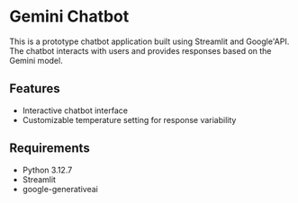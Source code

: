 # Gemini Chatbot
This is a prototype chatbot application built using Streamlit and Google'API. The chatbot interacts with users and provides responses based on the Gemini model.


## Features
- Interactive chatbot interface
- Customizable temperature setting for response variability


## Requirements
- Python 3.12.7
- Streamlit
- google-generativeai
